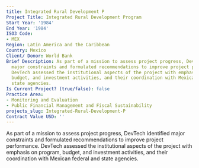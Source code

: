 ```yaml
---
title: Integrated Rural Development P
Project Title: Integrated Rural Development Program
Start Year: '1984'
End Year: '1984'
ISO3 Code:
- MEX
Region: Latin America and the Caribbean
Country: Mexico
Client/ Donor: World Bank
Brief Description: As part of a mission to assess project progress, DevTech identified
  major constraints and formulated recommendations to improve project performance.
  DevTech assessed the institutional aspects of the project with emphasis on program,
  budget, and investment activities, and their coordination with Mexican federal and
  state agencies.
Is Current Project? (true/false): false
Practice Area:
- Monitoring and Evaluation
- Public Financial Management and Fiscal Sustainability
projects_slug: Integrated-Rural-Development-P
Contract Value USD: ''
---
```


As part of a mission to assess project progress, DevTech identified major constraints and formulated recommendations to improve project performance. DevTech assessed the institutional aspects of the project with emphasis on program, budget, and investment activities, and their coordination with Mexican federal and state agencies.